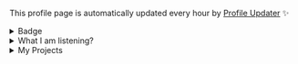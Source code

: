 This profile page is automatically updated every hour by [Profile Updater](https://github.com/tinvv/profile-updater) ✨

<details>
<summary>Badge</summary>
<img src="https://github-profile-trophy.vercel.app/?username=tinvv&theme=discord&column=8)" />
 
![stats](https://github-readme-stats.vercel.app/api?username=tinvv&show_icons=true&line_height=24)
 
</details>
<details>
<summary>What I am listening?</summary>
  
[![img](https://spotify-github-profile.vercel.app/api/view?uid=0ysdo113nkd8khvn2kn7al2s5&cover_image=true&theme=default)](https://spotify-github-profile.vercel.app/api/view.svg?uid=0ysdo113nkd8khvn2kn7al2s5&redirect=true)
  
</details>

<details>
<summary>
My Projects
</summary>
  
<!--%%% PROFILE UPDATER (Tin-Tinnaphat/profile-updater) : START %%%-->
## Active projects

- [Headache Dictionary](https://github.com/tinvv/AnyDictionary)
- [Discord.js-v13-bot-starter](https://github.com/tinvv/Discord.js-v13-bot-starter)
- [มุกแป๊ก ๆ](https://github.com/tinvv/MukPakPak)
- [Nohello-th](https://github.com/tinvv/nohello-th)
- [The Earth Collection](https://github.com/tinvv/Record-of-the-Earth)
- [Web](https://github.com/tinvv/web)

## Contribute Projects

- [Awesome-cheab-quotes](https://github.com/tinvv/awesome-cheab-quotes)
- [Awesome-prayuth-works](https://github.com/tinvv/awesome-prayuth-works)
- [Baht.js](https://github.com/tinvv/baht.js)
- [Learn](https://github.com/tinvv/learn)
- [Nohello-th](https://github.com/tinvv/nohello-th)
- [Nunmun](https://github.com/tinvv/nunmun)
- [Profile-updater](https://github.com/tinvv/profile-updater)
- [Torpleng](https://github.com/tinvv/torpleng)

<!--%%% PROFILE UPDATER (Tin-Tinnaphat/profile-updater) : END %%%-->

